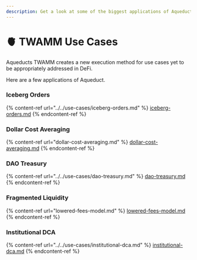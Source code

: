 ```yaml
---
description: Get a look at some of the biggest applications of Aqueduct's TWAMM
---
```


# 🫀 TWAMM Use Cases

Aqueducts TWAMM creates a new execution method for use cases yet to be appropriately addressed in DeFi.

Here are a few applications of Aqueduct.

### Iceberg Orders

{% content-ref url="../../use-cases/iceberg-orders.md" %}
[iceberg-orders.md](../../use-cases/iceberg-orders.md)
{% endcontent-ref %}

### Dollar Cost Averaging

{% content-ref url="dollar-cost-averaging.md" %}
[dollar-cost-averaging.md](dollar-cost-averaging.md)
{% endcontent-ref %}

### DAO Treasury

{% content-ref url="../../use-cases/dao-treasury.md" %}
[dao-treasury.md](../../use-cases/dao-treasury.md)
{% endcontent-ref %}

### Fragmented Liquidity

{% content-ref url="lowered-fees-model.md" %}
[lowered-fees-model.md](lowered-fees-model.md)
{% endcontent-ref %}

### Institutional DCA

{% content-ref url="../../use-cases/institutional-dca.md" %}
[institutional-dca.md](../../use-cases/institutional-dca.md)
{% endcontent-ref %}
